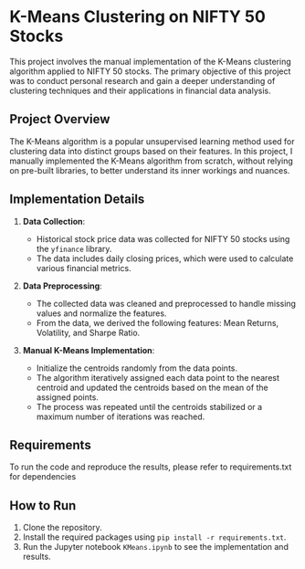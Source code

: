 # K-Means Clustering on NIFTY 50 Stocks

This project involves the manual implementation of the K-Means clustering algorithm applied to NIFTY 50 stocks. The primary objective of this project was to conduct personal research and gain a deeper understanding of clustering techniques and their applications in financial data analysis.

## Project Overview

The K-Means algorithm is a popular unsupervised learning method used for clustering data into distinct groups based on their features. In this project, I manually implemented the K-Means algorithm from scratch, without relying on pre-built libraries, to better understand its inner workings and nuances.

## Implementation Details

1. **Data Collection**: 
   - Historical stock price data was collected for NIFTY 50 stocks using the `yfinance` library.
   - The data includes daily closing prices, which were used to calculate various financial metrics.

2. **Data Preprocessing**:
   - The collected data was cleaned and preprocessed to handle missing values and normalize the features.
   - From the data, we derived the following features: Mean Returns, Volatility, and Sharpe Ratio.

3. **Manual K-Means Implementation**:
   - Initialize the centroids randomly from the data points.
   - The algorithm iteratively assigned each data point to the nearest centroid and updated the centroids based on the mean of the assigned points.
   - The process was repeated until the centroids stabilized or a maximum number of iterations was reached.

## Requirements

To run the code and reproduce the results, please refer to requirements.txt for dependencies

## How to Run

1. Clone the repository.
2. Install the required packages using `pip install -r requirements.txt`.
3. Run the Jupyter notebook `KMeans.ipynb` to see the implementation and results.


